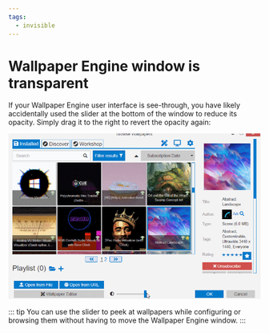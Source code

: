 ```yaml
---
tags:
  - invisible
---
```


# Wallpaper Engine window is transparent

If your Wallpaper Engine user interface is see-through, you have likely accidentally used the slider at the bottom of the window to reduce its opacity. Simply drag it to the right to revert the opacity again:

![Use the slider at the bottom of the user interface to control the opacity](./transparentinterface.gif)

::: tip
You can use the slider to peek at wallpapers while configuring or browsing them without having to move the Wallpaper Engine window.
:::
